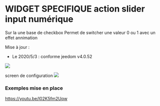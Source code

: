 # WIDGET SPECIFIQUE action slider input numérique

Sur la une base de checkbox
Permet de switcher une valeur 0 ou 1
avec un effet annimation

Mise à jour :
- Le 2020/5/3 : conforme jeedom v4.0.52

<img src="action_input_checkbox.gif"/>

screen de configuration
<img src="curseur input checkbox.png"/>

### Exemples mise en place

https://youtu.be/l02K5fm2Uqw
